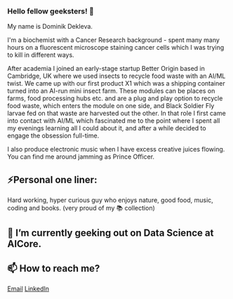 ### Hello fellow geeksters! 👋

My name is Dominik Dekleva. 

I'm a biochemist with a Cancer Research background - spent many many hours on a fluorescent microscope staining cancer cells which I was trying to kill in different ways. 

After academia I joined an early-stage startup Better Origin based in Cambridge, UK where we used insects to recycle food waste with an AI/ML twist. We came up with our first product X1 which was a shipping container turned into an AI-run mini insect farm. These modules can be places on farms, food processing hubs etc. and are a plug and play option to recycle food waste, which enters the module on one side, and Black Soldier Fly larvae fed on that waste are harvested out the other. In that role I first came into contact with AI/ML which fascinated me to the point where I spent all my evenings learning all I could about it, and after a while decided to engage the obsession full-time. 

I also produce electronic music when I have excess creative juices flowing. You can find me around jamming as Prince Officer.

## ⚡Personal one liner:
Hard working, hyper curious guy who enjoys nature, good food, music, coding and books. 
(very proud of my 📚 collection)

## 🌱 I’m currently geeking out on Data Science at AICore.

## 📫 How to reach me?
[Email](dominik.dekleva@hotmail.com)
[LinkedIn](https://www.linkedin.com/in/dominik-dekleva/)


